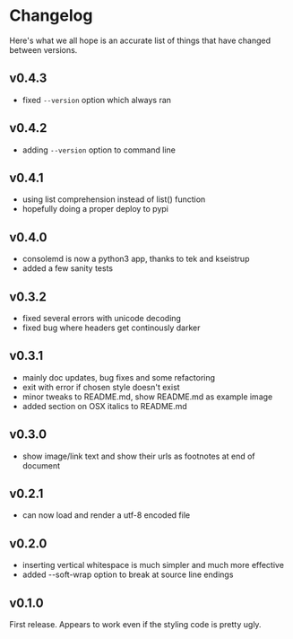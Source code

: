 # Changelog

Here's what we all hope is an accurate list of things that have changed
between versions.

## v0.4.3

* fixed `--version` option which always ran

## v0.4.2

* adding `--version` option to command line

## v0.4.1

* using list comprehension instead of list() function
* hopefully doing a proper deploy to pypi

## v0.4.0

* consolemd is now a python3 app, thanks to tek and kseistrup
* added a few sanity tests

## v0.3.2

* fixed several errors with unicode decoding
* fixed bug where headers get continously darker

## v0.3.1

* mainly doc updates, bug fixes and some refactoring
* exit with error if chosen style doesn't exist
* minor tweaks to README.md, show README.md as example image
* added section on OSX italics to README.md

## v0.3.0

* show image/link text and show their urls as footnotes at end of document

## v0.2.1

* can now load and render a utf-8 encoded file

## v0.2.0

* inserting vertical whitespace is much simpler and much more effective
* added --soft-wrap option to break at source line endings

## v0.1.0

First release. Appears to work even if the styling code is pretty ugly.
